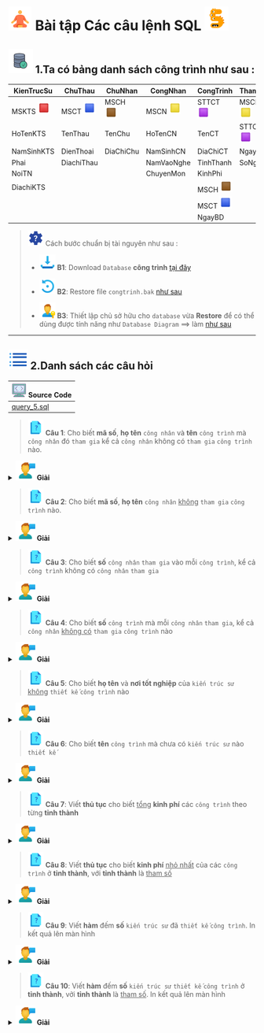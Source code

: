 # ![icons8gurupng](https://raw.githubusercontent.com/Zenfection/Image/master/2021/03/21-18-12-52-icons8-guru.png) Bài tập Các câu lệnh SQL ![icons8-5_cute.png](https://raw.githubusercontent.com/Zenfection/Image/master/2021/05/10-17-21-09-icons8-5_cute.png)

## ![icons8-database_view.png](https://raw.githubusercontent.com/Zenfection/Image/master/2021/05/10-13-17-41-icons8-database_view.png) 1.Ta có bảng danh sách công trình như sau :

| KienTrucSu                                                                                                                       | ChuThau                                                                                                                           | ChuNhan                                                                                                                             | CongNhan                                                                                                                              | CongTrinh                                                                                                                              | ThamGia                                                                                                                                | ThietKe                                                                                                                                |
| -------------------------------------------------------------------------------------------------------------------------------- | --------------------------------------------------------------------------------------------------------------------------------- | ----------------------------------------------------------------------------------------------------------------------------------- | ------------------------------------------------------------------------------------------------------------------------------------- | -------------------------------------------------------------------------------------------------------------------------------------- | -------------------------------------------------------------------------------------------------------------------------------------- | -------------------------------------------------------------------------------------------------------------------------------------- |
| MSKTS ![icons8redsquarepng](https://raw.githubusercontent.com/Zenfection/Image/master/2021/03/21-18-03-33-icons8-red_square.png) | MSCT ![icons8bluesquarepng](https://raw.githubusercontent.com/Zenfection/Image/master/2021/03/21-18-03-59-icons8-blue_square.png) | MSCH ![icons8brownsquarepng](https://raw.githubusercontent.com/Zenfection/Image/master/2021/03/21-18-10-46-icons8-brown_square.png) | MSCN ![icons8yellowsquarepng](https://raw.githubusercontent.com/Zenfection/Image/master/2021/03/21-18-04-23-icons8-yellow_square.png) | STTCT ![icons8purplesquarepng](https://raw.githubusercontent.com/Zenfection/Image/master/2021/03/21-18-10-02-icons8-purple_square.png) | MSCN ![icons8yellowsquarepng](https://raw.githubusercontent.com/Zenfection/Image/master/2021/03/21-18-04-23-icons8-yellow_square.png)  | MSKTS ![icons8redsquarepng](https://raw.githubusercontent.com/Zenfection/Image/master/2021/03/21-18-03-33-icons8-red_square.png)       |
| HoTenKTS                                                                                                                         | TenThau                                                                                                                           | TenChu                                                                                                                              | HoTenCN                                                                                                                               | TenCT                                                                                                                                  | STTCT ![icons8purplesquarepng](https://raw.githubusercontent.com/Zenfection/Image/master/2021/03/21-18-10-02-icons8-purple_square.png) | STTCT ![icons8purplesquarepng](https://raw.githubusercontent.com/Zenfection/Image/master/2021/03/21-18-10-02-icons8-purple_square.png) |
| NamSinhKTS                                                                                                                       | DienThoai                                                                                                                         | DiaChiChu                                                                                                                           | NamSinhCN                                                                                                                             | DiaChiCT                                                                                                                               | NgayTG                                                                                                                                 | ThuLao                                                                                                                                 |
| Phai                                                                                                                             | DiachiThau                                                                                                                        |                                                                                                                                     | NamVaoNghe                                                                                                                            | TinhThanh                                                                                                                              | SoNgay                                                                                                                                 |                                                                                                                                        |
| NoiTN                                                                                                                            |                                                                                                                                   |                                                                                                                                     | ChuyenMon                                                                                                                             | KinhPhi                                                                                                                                |                                                                                                                                        |                                                                                                                                        |
| DiachiKTS                                                                                                                        |                                                                                                                                   |                                                                                                                                     |                                                                                                                                       | MSCH ![icons8brownsquarepng](https://raw.githubusercontent.com/Zenfection/Image/master/2021/03/21-18-10-46-icons8-brown_square.png)    |                                                                                                                                        |                                                                                                                                        |
|                                                                                                                                  |                                                                                                                                   |                                                                                                                                     |                                                                                                                                       | MSCT ![icons8bluesquarepng](https://raw.githubusercontent.com/Zenfection/Image/master/2021/03/21-18-03-59-icons8-blue_square.png)      |                                                                                                                                        |                                                                                                                                        |
|                                                                                                                                  |                                                                                                                                   |                                                                                                                                     |                                                                                                                                       | NgayBD                                                                                                                                 |                                                                                                                                        |                                                                                                                                        |

> ![icons8howquestpng](https://raw.githubusercontent.com/Zenfection/Image/master/2021/05/10-13-09-24-icons8-how_quest.png) Cách bước chuẩn bị tài nguyên như sau :
> 
> - ![icons8downloadpng](https://raw.githubusercontent.com/Zenfection/Image/master/2021/05/10-13-00-54-icons8-download.png) **B1**: Download `Database` **công trình** [tại đây](https://github.com/Zenfection/CTU/raw/main/HocPhan/CT180-Co_so_du_lieu/Baitap/2.Cau_lenh_SQL/congtrinh.bak)
> 
> - ![icons8restorepng](https://raw.githubusercontent.com/Zenfection/Image/master/2021/05/10-13-01-06-icons8-restore.png) **B2**: Restore file `congtrinh.bak` [như sau](https://www.youtube.com/watch?v=oo4C-As6caI)
> 
> - ![icons8landlordpng](https://raw.githubusercontent.com/Zenfection/Image/master/2021/05/10-13-01-39-icons8-landlord.png) **B3**: Thiết lập chủ sở hữu cho `database` vừa **Restore** để có thể dùng được tính năng như `Database Diagram` ==> làm [như sau](https://www.youtube.com/watch?v=Xbxu2hrssHk)

---

## <img title="" src="https://raw.githubusercontent.com/Zenfection/Image/master/2021/05/10-15-19-04-icons8-questionnaire.png" alt="icons8-questionnaire.png" width="40"> 2.Danh sách các câu hỏi

| ![icons8googlecode30pxpng](https://raw.githubusercontent.com/Zenfection/Image/master/2021/05/08-10-24-29-icons8_google_code_30px.png) Source Code |
| ------------------------------------------------------------------------------------------------------------------------------------------------- |
| [query_5.sql](https://github.com/Zenfection/CTU/blob/main/HocPhan/CT180-Co_so_du_lieu/Baitap/2.Cau_lenh_SQL/bai1/query_5.sql)                     |

> ![icons8questionspng](https://raw.githubusercontent.com/Zenfection/Image/master/2021/03/17-08-59-15-icons8-questions.png) **Câu 1**: Cho biết **mã số**, **họ tên** `công nhân` và **tên** `công trình` mà `công nhân` đó `tham gia` kể cả `công nhân` không có `tham gia` `công trình` nào.

<details>
<summary><b><img src="https://raw.githubusercontent.com/Zenfection/Image/master/2021/03/08-16-44-05-icons8-consultation.png" width ="40"> Giải</b></summary>

<br>

```sql

```

⇨  

---

</details>

> ![icons8questionspng](https://raw.githubusercontent.com/Zenfection/Image/master/2021/03/17-08-59-15-icons8-questions.png) **Câu 2**: Cho biết **mã số**, **họ tên** `công nhân` <u>không</u> `tham gia` `công trình` nào.

<details>
<summary><b><img src="https://raw.githubusercontent.com/Zenfection/Image/master/2021/03/08-16-44-05-icons8-consultation.png" width ="40"> Giải</b></summary>

<br>

```sql
SELECT CN.MSCN,CN.HOTENCN
FROM dbo.congnhan as CN

EXCEPT

SELECT CN.MSCN, CN.HOTENCN
FROM dbo.congnhan as CN, dbo.congtrinh as CongT, dbo.thamgia as TG
WHERE TG.STTCT = CongT.STTCT
AND TG.MSCN = CN.MSCN
```

⇨  `7` records

---

</details>

> ![icons8questionspng](https://raw.githubusercontent.com/Zenfection/Image/master/2021/03/17-08-59-15-icons8-questions.png) **Câu 3**: Cho  biết **số** `công nhân` `tham gia` vào mỗi `công trình`, kể cả `công trình` không có `công nhân` `tham gia`

<details>
<summary><b><img src="https://raw.githubusercontent.com/Zenfection/Image/master/2021/03/08-16-44-05-icons8-consultation.png" width ="40"> Giải</b></summary>

<br>

```sql

```

⇨  

---

</details>

> ![icons8questionspng](https://raw.githubusercontent.com/Zenfection/Image/master/2021/03/17-08-59-15-icons8-questions.png) **Câu 4**: Cho biết **số** `công trình` mà mỗi `công nhân` `tham gia`, kể cả `công nhân` <u>không có</u> `tham gia` `công trình` nào

<details>
<summary><b><img src="https://raw.githubusercontent.com/Zenfection/Image/master/2021/03/08-16-44-05-icons8-consultation.png" width ="40"> Giải</b></summary>

<br>

```sql

```

⇨  

---

</details>

> ![icons8questionspng](https://raw.githubusercontent.com/Zenfection/Image/master/2021/03/17-08-59-15-icons8-questions.png) **Câu 5**: Cho biết **họ tên** và **nơi  tốt nghiệp** của `kiến trúc sư` <u>không</u> `thiết kế` `công trình` nào

<details>
<summary><b><img src="https://raw.githubusercontent.com/Zenfection/Image/master/2021/03/08-16-44-05-icons8-consultation.png" width ="40"> Giải</b></summary>

<br>

```sql

```

⇨  

---

</details>

> ![icons8questionspng](https://raw.githubusercontent.com/Zenfection/Image/master/2021/03/17-08-59-15-icons8-questions.png) **Câu 6**: Cho biết **tên** `công trình` mà chưa có `kiến trúc sư` nào `thiết kế`

<details>
<summary><b><img src="https://raw.githubusercontent.com/Zenfection/Image/master/2021/03/08-16-44-05-icons8-consultation.png" width ="40"> Giải</b></summary>

<br>

```sql

```

⇨  

---

</details>

> ![icons8questionspng](https://raw.githubusercontent.com/Zenfection/Image/master/2021/03/17-08-59-15-icons8-questions.png) **Câu 7**: Viết **thủ tục** cho biết <u>tổng</u> **kinh phí** các `công trình` theo từng **tỉnh thành**

<details>
<summary><b><img src="https://raw.githubusercontent.com/Zenfection/Image/master/2021/03/08-16-44-05-icons8-consultation.png" width ="40"> Giải</b></summary>

<br>

```sql

```

⇨  

---

</details>

> ![icons8questionspng](https://raw.githubusercontent.com/Zenfection/Image/master/2021/03/17-08-59-15-icons8-questions.png) **Câu 8**: Viết **thủ tục** cho biết **kinh phí** <u>nhỏ nhất</u> của các `công trình` ở **tỉnh thành**, với **tỉnh thành** là <u>tham số</u>

<details>
<summary><b><img src="https://raw.githubusercontent.com/Zenfection/Image/master/2021/03/08-16-44-05-icons8-consultation.png" width ="40"> Giải</b></summary>

<br>

```sql

```

⇨  

---

</details>

> ![icons8questionspng](https://raw.githubusercontent.com/Zenfection/Image/master/2021/03/17-08-59-15-icons8-questions.png) **Câu 9**: Viết **hàm** đếm **số** `kiến trúc sư` đã `thiết kế` `công trình`. In kết quả lên màn hình

<details>
<summary><b><img src="https://raw.githubusercontent.com/Zenfection/Image/master/2021/03/08-16-44-05-icons8-consultation.png" width ="40"> Giải</b></summary>

<br>

```sql

```

⇨  

---

</details>

> ![icons8questionspng](https://raw.githubusercontent.com/Zenfection/Image/master/2021/03/17-08-59-15-icons8-questions.png) **Câu 10**: Viết **hàm** đếm **số** `kiến trúc sư` `thiết kế` `công trình` ở **tỉnh thành**, vởi **tỉnh thành** là <u>tham số</u>. In kết quả lên màn hình

<details>
<summary><b><img src="https://raw.githubusercontent.com/Zenfection/Image/master/2021/03/08-16-44-05-icons8-consultation.png" width ="40"> Giải</b></summary>

<br>

```sql

```

⇨  

---

</details>